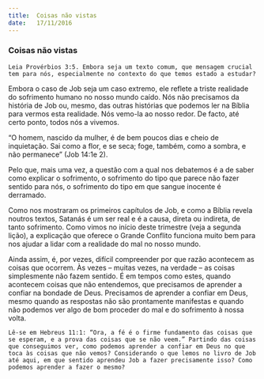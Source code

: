 ```yaml
---
title:  Coisas não vistas
date:   17/11/2016
---
```


### Coisas não vistas

`Leia Provérbios 3:5. Embora seja um texto comum, que mensagem crucial tem para nós, especialmente no contexto do que temos estado a estudar?`

Embora o caso de Job seja um caso extremo, ele reflete a triste realidade do sofrimento humano no nosso mundo caído. Nós não precisamos da história de Job ou, mesmo, das outras histórias que podemos ler na Bíblia para vermos esta realidade. Nós vemo-la ao nosso redor. De facto, até certo ponto, todos nós a vivemos.

“O homem, nascido da mulher, é de bem poucos dias e cheio de inquietação. Sai como a flor, e se seca; foge, também, como a sombra, e não permanece” (Job 14:1e 2).

Pelo que, mais uma vez, a questão com a qual nos debatemos é a de saber como explicar o sofrimento, o sofrimento do tipo que parece não fazer sentido para nós, o sofrimento do tipo em que sangue inocente é derramado.

Como nos mostraram os primeiros capítulos de Job, e como a Bíblia revela noutros textos, Satanás é um ser real e é a causa, direta ou indireta, de tanto sofrimento. Como vimos no início deste trimestre (veja a segunda lição), a explicação que oferece o Grande Conflito funciona muito bem para nos ajudar a lidar com a realidade do mal no nosso mundo.

Ainda assim, é, por vezes, difícil compreender por que razão acontecem as coisas que ocorrem. Às vezes – muitas vezes, na verdade – as coisas simplesmente não fazem sentido. É em tempos como estes, quando acontecem coisas que não entendemos, que precisamos de aprender a confiar na bondade de Deus. Precisamos de aprender a confiar em Deus, mesmo quando as respostas não são prontamente manifestas e quando não podemos ver algo de bom proceder do mal e do sofrimento à nossa volta.

`Lê-se em Hebreus 11:1: “Ora, a fé é o firme fundamento das coisas que se esperam, e a prova das coisas que se não veem.” Partindo das coisas que conseguimos ver, como podemos aprender a confiar em Deus no que toca às coisas que não vemos? Considerando o que lemos no livro de Job até aqui, em que sentido aprendeu Job a fazer precisamente isso? Como podemos aprender a fazer o mesmo?`